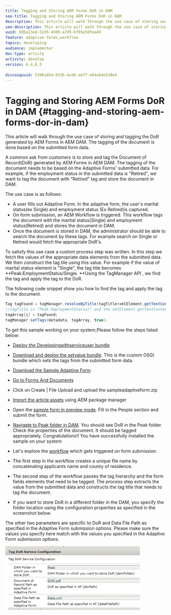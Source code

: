 ```yaml
---
title: Tagging and Storing AEM Forms DoR in DAM
seo-title: Tagging and Storing AEM Forms DoR in DAM
description: This article will walk through the use case of storing and tagging the DoR generated by AEM Forms in AEM DAM. The tagging of the document is done based on the submitted form data.
seo-description: This article will walk through the use case of storing and tagging the DoR generated by AEM Forms in AEM DAM. The tagging of the document is done based on the submitted form data.
uuid: b9ba13ed-52d5-4389-a7d5-bf85e58fea49
feature: adaptive-forms,workflow
topics: developing
audience: implementer
doc-type: article
activity: develop
version: 6.4,6.5

discoiquuid: 53961454-633b-4cd8-aef7-e64ab4e528e4
---
```


# Tagging and Storing AEM Forms DoR in DAM {#tagging-and-storing-aem-forms-dor-in-dam}

This article will walk through the use case of storing and tagging the DoR generated by AEM Forms in AEM DAM. The tagging of the document is done based on the submitted form data.

A common ask from customers is to store and tag the Document of Record(DoR) generated by AEM Forms in AEM DAM. The tagging of the document needs to be based on the Adaptive Forms' submitted data. For example, if the employment status in the submitted data is "Retired", we want to tag the document with "Retired" tag and store the document in DAM.

The use case is as follows:

* A user fills out Adaptive Form. In the adaptive form, the user's marital status(ex Single) and employment status (Ex Retired)is captured.
* On form submission, an AEM Workflow is triggered. This workflow tags the document with the marital status(Single) and employment status(Retired) and stores the document in DAM.
* Once the document is stored in DAM, the administrator should be able to search the document by these tags. For example search on Single or Retired would fetch the appropriate DoR's.

To satisfy this use case a custom process step was written. In this step we fetch the values of the appropriate data elements from the submitted data. We then construct the tag tile using this value. For example if the value of marital status element is "Single", the tag title becomes **Peak:EmploymentStatus/Single. **Using the TagManager API , we find the tag and apply the tag to the DoR.

The following code snippet show you how to find the tag and apply the tag to the document.

```java {.line-numbers}
Tag tagFound = tagManager.resolveByTitle(tagTitle+xmlElement.getTextContent());
//tagTitle is "Peak:EmploymentStatus/" and the xmlElement.getTextContent() will return the value Single. So the tag title becomes Peak:EmploymentStatus/Single. Once the tag is found we put the tag in array and apply the tags to the resource as shown below
tagArray[i] = tagFound;
tagManager.setTags(metadata, tagArray, true);
```

To get this sample working on your system,Please follow the steps listed below:
* [Deploy the Developingwithserviceuser bundle](https://forms.enablementadobe.com/content/DemoServerBundles/DevelopingWithServiceUser.core-1.0-SNAPSHOT.jar)

* [Download and deploy the setvalue bundle](https://forms.enablementadobe.com/content/DemoServerBundles/SetValueApp.core-1.0-SNAPSHOT.jar). This is the custom OSGI bundle which sets the tags from the submitted form data.

* [Download the Sample Adaptive Form](assets/tagandstoreindamassets.zip)

* [Go to Forms And Documents](http://localhost:4502/aem/forms.html/content/dam/formsanddocuments)

* Click on Create | File Upload and upload the sampleadaptiveform.zip

* [Import the article assets](assets/tagandstoredor.zip) using AEM package manager
* Open the [sample form in preview mode](http://localhost:4502/content/dam/formsanddocuments/summit/peakform/jcr:content?wcmmode=disabled). Fill in the People section and submit the form.
* [Navigate to Peak folder in DAM](http://localhost:4502/assets.html/content/dam/Peak). You should see DoR in the Peak folder. Check the properties of the document. It should be tagged appropriately.
Congratulations!! You have successfully installed the sample on your system

* Let's explore the [workflow](http://localhost:4502/editor.html/conf/global/settings/workflow/models/TagAndStoreDoRinDAM.html) which gets triggered on form submission.
* The first step in the workflow creates a unique file name by concatenating applicants name and county of residence. 
* The second step of the workflow passes the tag hierarchy and the form fields elements that need to be tagged. The process step extracts the value from the submitted data and constructs the tag title that needs to tag the document.
* If you want to store DoR in a different folder in the DAM, you specify the folder location using the configuration properties as specified in the screenshot below.

The other two parameters are specific to DoR and Data File Path as specified in the Adaptive Form submission options. Please make sure the values you specify here match with the values you specified in the Adaptive Form submission options.

![Tag Dor](assets/tag_dor_service_configuration.gif)

